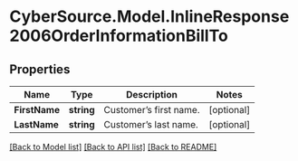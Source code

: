 # CyberSource.Model.InlineResponse2006OrderInformationBillTo
## Properties

Name | Type | Description | Notes
------------ | ------------- | ------------- | -------------
**FirstName** | **string** | Customer’s first name.  | [optional] 
**LastName** | **string** | Customer’s last name.  | [optional] 

[[Back to Model list]](../README.md#documentation-for-models) [[Back to API list]](../README.md#documentation-for-api-endpoints) [[Back to README]](../README.md)

